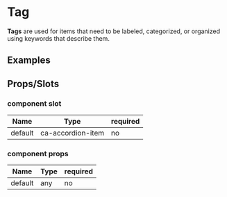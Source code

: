 
# Tag

**Tags** are used for items that need to be labeled, categorized, or organized using keywords that describe them.


## Examples

<CodeSnippet codePenId="jprvwg"></CodeSnippet>

## Props/Slots

### component slot

| Name | Type | required |
| ------ | ----------- | ------ |
| default   | ca-accordion-item | no | 

### component props

| Name | Type | required |
| ------ | ----------- | ------ |
| default   | any | no |